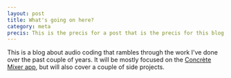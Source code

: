 ```yaml
---
layout: post
title: What's going on here?
category: meta
precis: This is the precis for a post that is the precis for this blog.
---
```


This is a blog about audio coding that rambles through the work I've done over the past couple of years. It will be mostly focused on the [Concrète Mixer app](https://github.com/concrete-mixer/concrete-mixer), but will also cover a couple of side projects.
